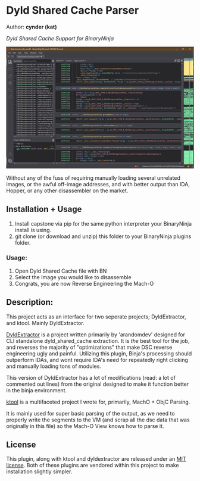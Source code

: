 # Dyld Shared Cache Parser
Author: **cynder (kat)**

_Dyld Shared Cache Support for BinaryNinja_

![BinaryNinja Screenshot](.github/sbui.png?raw=true "Screenshot")

Without any of the fuss of requiring manually loading several unrelated images, or the awful off-image addresses, and with better output than IDA, Hopper, or any other disassembler on the market. 

## Installation + Usage

1. Install capstone via pip for the same python interpreter your BinaryNinja install is using. 
2. git clone (or download and unzip) this folder to your BinaryNinja plugins folder.

### Usage:

1. Open Dyld Shared Cache file with BN
2. Select the Image you would like to disassemble
3. Congrats, you are now Reverse Engineering the Mach-O

## Description:

This project acts as an interface for two seperate projects; DyldExtractor, and ktool. Mainly DyldExtractor.

[DyldExtractor](https://github.com/arandomdev/DyldExtractor) is a project written primarily by 'arandomdev' designed for CLI standalone dyld_shared_cache extraction. It is *the* best tool for the job, and reverses the majority of "optimizations" that make DSC reverse engineering ugly and painful. Utilizing this plugin, Binja's processing should outperform IDAs, and wont require IDA's need for repeatedly right clicking and manually loading tons of modules.

This version of DyldExtractor has a lot of modifications (read: a lot of commented out lines) from the original designed to make it function better in the binja environment. 

[ktool](https://github.com/cxnder/ktool) is a multifaceted project I wrote for, primarily, MachO + ObjC Parsing.

It is mainly used for super basic parsing of the output, as we need to properly write the segments to the VM (and scrap all the dsc data that was originally in this file) so the Mach-O View knows how to parse it. 

## License

This plugin, along with ktool and dyldextractor are released under an [MIT license](./license). Both of these plugins are vendored within this project to make installation slightly simpler. 
